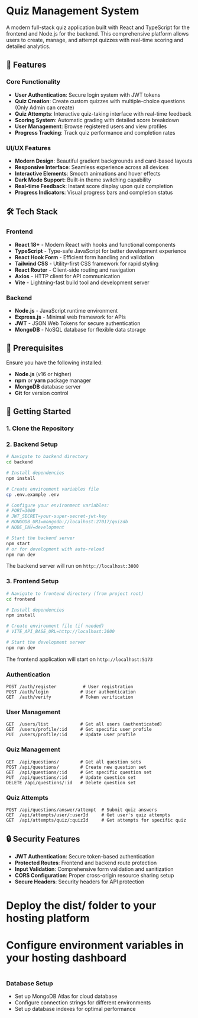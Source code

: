 # Quiz Management System

A modern full-stack quiz application built with React and TypeScript for the frontend and Node.js for the backend. This comprehensive platform allows users to create, manage, and attempt quizzes with real-time scoring and detailed analytics.

## 🚀 Features

### Core Functionality

- **User Authentication**: Secure login system with JWT tokens
- **Quiz Creation**: Create custom quizzes with multiple-choice questions (Only Admin can create)
- **Quiz Attempts**: Interactive quiz-taking interface with real-time feedback
- **Scoring System**: Automatic grading with detailed score breakdown
- **User Management**: Browse registered users and view profiles
- **Progress Tracking**: Track quiz performance and completion rates

### UI/UX Features

- **Modern Design**: Beautiful gradient backgrounds and card-based layouts
- **Responsive Interface**: Seamless experience across all devices
- **Interactive Elements**: Smooth animations and hover effects
- **Dark Mode Support**: Built-in theme switching capability
- **Real-time Feedback**: Instant score display upon quiz completion
- **Progress Indicators**: Visual progress bars and completion status

## 🛠️ Tech Stack

### Frontend

- **React 18+** - Modern React with hooks and functional components
- **TypeScript** - Type-safe JavaScript for better development experience
- **React Hook Form** - Efficient form handling and validation
- **Tailwind CSS** - Utility-first CSS framework for rapid styling
- **React Router** - Client-side routing and navigation
- **Axios** - HTTP client for API communication
- **Vite** - Lightning-fast build tool and development server

### Backend

- **Node.js** - JavaScript runtime environment
- **Express.js** - Minimal web framework for APIs
- **JWT** - JSON Web Tokens for secure authentication
- **MongoDB** - NoSQL database for flexible data storage

## 🔧 Prerequisites

Ensure you have the following installed:

- **Node.js** (v16 or higher)
- **npm** or **yarn** package manager
- **MongoDB** database server
- **Git** for version control

## 🚀 Getting Started

### 1. Clone the Repository

### 2. Backend Setup

```bash
# Navigate to backend directory
cd backend

# Install dependencies
npm install

# Create environment variables file
cp .env.example .env

# Configure your environment variables:
# PORT=3000
# JWT_SECRET=your-super-secret-jwt-key
# MONGODB_URI=mongodb://localhost:27017/quizdb
# NODE_ENV=development

# Start the backend server
npm start
# or for development with auto-reload
npm run dev
```

The backend server will run on `http://localhost:3000`

### 3. Frontend Setup

```bash
# Navigate to frontend directory (from project root)
cd frontend

# Install dependencies
npm install

# Create environment file (if needed)
# VITE_API_BASE_URL=http://localhost:3000

# Start the development server
npm run dev
```

The frontend application will start on `http://localhost:5173`

### Authentication

```
POST /auth/register          # User registration
POST /auth/login            # User authentication
GET  /auth/verify           # Token verification
```

### User Management

```
GET  /users/list            # Get all users (authenticated)
GET  /users/profile/:id     # Get specific user profile
PUT  /users/profile/:id     # Update user profile
```

### Quiz Management

```
GET  /api/questions/        # Get all question sets
POST /api/questions/        # Create new question set
GET  /api/questions/:id     # Get specific question set
PUT  /api/questions/:id     # Update question set
DELETE /api/questions/:id   # Delete question set
```

### Quiz Attempts

```
POST /api/questions/answer/attempt  # Submit quiz answers
GET  /api/attempts/user/:userId     # Get user's quiz attempts
GET  /api/attempts/quiz/:quizId     # Get attempts for specific quiz
```

## 🔒 Security Features

- **JWT Authentication**: Secure token-based authentication
- **Protected Routes**: Frontend and backend route protection
- **Input Validation**: Comprehensive form validation and sanitization
- **CORS Configuration**: Proper cross-origin resource sharing setup
- **Secure Headers**: Security headers for API protection

# Deploy the dist/ folder to your hosting platform

# Configure environment variables in your hosting dashboard

```

```

### Database Setup

- Set up MongoDB Atlas for cloud database
- Configure connection strings for different environments
- Set up database indexes for optimal performance
